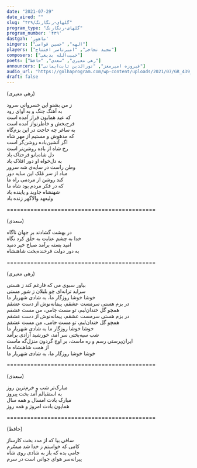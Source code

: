 ```yaml
---
date: "2021-07-29"
date_aired: ""
slug: "گلهای-رنگارنگ/۴۳۹"
program_type: "گلهای-رنگارنگ"
program_number: '۴۳۹'
dastgah: 'ماهور'
singers: ["الهه", "حسین قوامی"] 
players: ["مجید نجاحی", "امیرناصر افتتاح"]
composers: ["حبیب‌الله بدیعی"]
poets: ["رهی معیری", "سعدی", "حافظ"]
announcers: ["فیروزه امیرمعز", "نورالدین ثابت‌ایمانی"]
audio_url: "https://golhaprogram.com/wp-content/uploads/2021/07/GR_439_Elaheh_Ghavami.mp3"
draft: false
---
```


(رهی معیری)  

ز من بشنو این خسروانی سرود  
به آهنگ چنگ و به آوای رود  
که عید همایون فراز آمده است  
فرح‌بخش و خاطرنواز آمده است  
به ساغر چه حاجت در این بزم‌گاه  
كه مدهوش و مستیم از مهر شاه  
اگر آتشین‌باده روشن‌گر است  
رخ شاه از باده روشن‌تر است  
دل شاه‌بانو فرحناک باد  
به دل‌خواه او دور افلاک باد  
وطن راست در سایه‌ی شه سرور  
مباد از سر مُلک این سایه دور  
کند روشن از مردمی راه ما  
که در فکر مردم بود شاه ما  
شهنشاه جاوید و پاینده باد  
ولیعهد والاگهر زنده باد  

============================================  

(سعدی)  

در بهشت گشادند بر جهان ناگاه  
خدا به چشم عنایت به خلق كرد نگاه  
امید بسته برآمد صباح خیر دمید  
به دور دولت فرخنده‌بخت شاهنشاه  

============================================  

(رهی معیری)  

بیاور سبوی می که فارغم کند ز هستی  
سراید ترانه‌ای چو بلبلان ز شور مستی  
خوشا خوشا روزگار ما، به شادی شهریار ما  
در بزم هستی سرمست عشقم‌، پیمانه‌نوش از دست عشقم  
همچو گل خندان‌لبم، تو مست جامی، من مست عشقم  
در بزم هستی سرمست عشقم، پیمانه‌نوش از دست عشقم  
همچو گل خندان‌لبم، تو مست جامی، من مست عشقم  
خوشا خوشا روزگار ما به شادی شهریار ما  
شب سیه‌بختی سر آمد، خورشید آزادی برآمد  
ایران‌پرستی رسم و ره ماست، بر اوج گردون منزل‌گه ماست  
از همت شاهنشاه ما  
خوشا خوشا روزگار ما، به شادی شهریار ما  

============================================  

(سعدی)  

مبارک‌تر شب و خرم‌ترین روز  
به استقبالم آمد بخت پیروز  
مبارک بادت امسال و همه سال  
همایون بادت امروز و همه روز  

============================================  

(حافظ)  

ساقی بیا که از مدد بخت كارساز  
کامی که خواستم ز خدا شد میسّرم  
جامی بده که باز به شادی روی شاه  
پیرانه‌سر هوای جوانی است در سرم  
